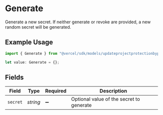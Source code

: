 # Generate

Generate a new secret. If neither generate or revoke are provided, a new random secret will be generated.

## Example Usage

```typescript
import { Generate } from "@vercel/sdk/models/updateprojectprotectionbypassop.js";

let value: Generate = {};
```

## Fields

| Field                                    | Type                                     | Required                                 | Description                              |
| ---------------------------------------- | ---------------------------------------- | ---------------------------------------- | ---------------------------------------- |
| `secret`                                 | *string*                                 | :heavy_minus_sign:                       | Optional value of the secret to generate |